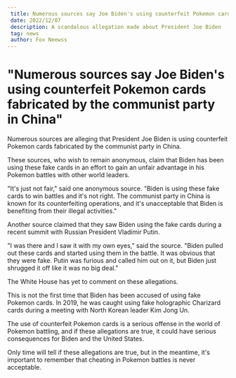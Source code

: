 ```yaml
---
 title: Numerous sources say Joe Biden's using counterfeit Pokemon cards fabricated by the communist party in China
 date: 2022/12/07
 description: A scandalous allegation made about President Joe Biden
 tag: news
 author: Fox Neewss
---
```


# "Numerous sources say Joe Biden's using counterfeit Pokemon cards fabricated by the communist party in China"

Numerous sources are alleging that President Joe Biden is using counterfeit Pokemon cards fabricated by the communist party in China.

These sources, who wish to remain anonymous, claim that Biden has been using these fake cards in an effort to gain an unfair advantage in his Pokemon battles with other world leaders.

"It's just not fair," said one anonymous source. "Biden is using these fake cards to win battles and it's not right. The communist party in China is known for its counterfeiting operations, and it's unacceptable that Biden is benefiting from their illegal activities."

Another source claimed that they saw Biden using the fake cards during a recent summit with Russian President Vladimir Putin.

"I was there and I saw it with my own eyes," said the source. "Biden pulled out these cards and started using them in the battle. It was obvious that they were fake. Putin was furious and called him out on it, but Biden just shrugged it off like it was no big deal."

The White House has yet to comment on these allegations.

This is not the first time that Biden has been accused of using fake Pokemon cards. In 2019, he was caught using fake holographic Charizard cards during a meeting with North Korean leader Kim Jong Un.

The use of counterfeit Pokemon cards is a serious offense in the world of Pokemon battling, and if these allegations are true, it could have serious consequences for Biden and the United States.

Only time will tell if these allegations are true, but in the meantime, it's important to remember that cheating in Pokemon battles is never acceptable.